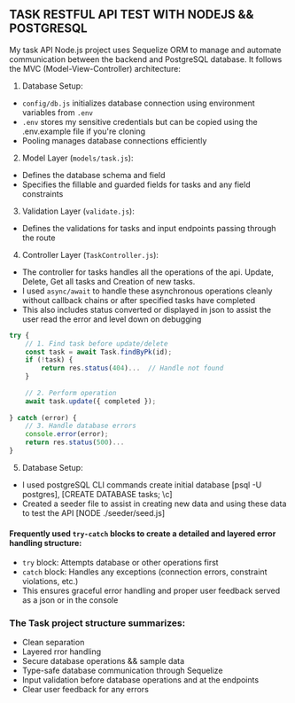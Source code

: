 ## TASK RESTFUL API TEST WITH NODEJS && POSTGRESQL
My task API Node.js project uses Sequelize ORM to manage and automate communication between the backend and PostgreSQL database. It follows the MVC (Model-View-Controller) architecture:

1. Database Setup:
- `config/db.js` initializes database connection using environment variables from `.env`
- `.env` stores my sensitive credentials but can be copied using the .env.example file if you're cloning
- Pooling manages database connections efficiently

2. Model Layer (`models/task.js`):
- Defines the database schema and field
- Specifies the fillable and guarded fields for tasks and any field constraints

3. Validation Layer (`validate.js`):
- Defines the validations for tasks and input endpoints passing through the route

4. Controller Layer (`TaskController.js`):
- The controller for tasks handles all the operations of the api. Update, Delete, Get all tasks and Creation of new tasks. 
- I used `async/await` to handle these asynchronous operations cleanly without callback chains or after specified tasks have completed
- This also includes status converted or displayed in json to assist the user read the error and level down on debugging
```javascript
try {
    // 1. Find task before update/delete
    const task = await Task.findByPk(id);
    if (!task) {
        return res.status(404)...  // Handle not found
    }
    
    // 2. Perform operation
    await task.update({ completed });
    
} catch (error) {
    // 3. Handle database errors
    console.error(error);
    return res.status(500)...
}
```

5. Database Setup:
- I used postgreSQL CLI commands create initial database [psql -U postgres], [CREATE DATABASE tasks; \c]
- Created a seeder file to assist in creating new data and using these data to test the API [NODE ./seeder/seed.js]

#### Frequently used `try-catch` blocks to create a detailed and layered error handling structure:
- `try` block: Attempts database or other operations first
- `catch` block: Handles any exceptions (connection errors, constraint violations, etc.)
- This ensures graceful error handling and proper user feedback served as a json or in the console

### The Task project structure summarizes:
- Clean separation
- Layered rror handling
- Secure database operations && sample data
- Type-safe database communication through Sequelize
- Input validation before database operations and at the endpoints
- Clear user feedback for any errors